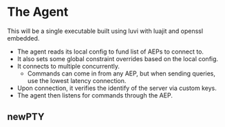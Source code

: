 
# The Agent

This will be a single executable built using luvi with luajit and openssl
embedded.

- The agent reads its local config to fund list of AEPs to connect to.
- It also sets some global constraint overrides based on the local config.
- It connects to multiple concurrently.
  - Commands can come in from any AEP, but when sending queries, use the lowest
    latency connection.
- Upon connection, it verifies the identify of the server via custom keys.
- The agent then listens for commands through the AEP.

## newPTY
